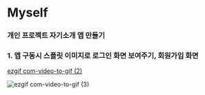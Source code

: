 # Myself

### 개인 프로젝트 자기소개 앱 만들기

### 1. 앱 구동시 스플릿 이미지로 로그인 화면 보여주기, 회원가입 화면
[ezgif com-video-to-gif (2)](https://github.com/4seokhyeon/Myself/assets/106301222/fa07d8ed-3c24-44db-9b83-b289a3397a1a)



![ezgif com-video-to-gif (3)](https://github.com/4seokhyeon/Myself/assets/106301222/9a0801e7-aa98-4e2f-bae1-d9eaef0ed334)
